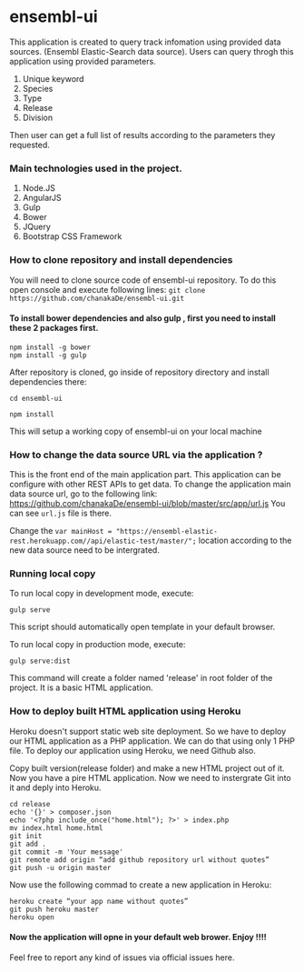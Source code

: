 # ensembl-ui
This application is created to query track infomation using provided data sources. (Ensembl Elastic-Search data source).
Users can query throgh this application using provided parameters.

1.  Unique keyword
2.  Species
3.  Type
4.  Release
5.  Division

Then user can get a full list of results according to the parameters they requested.

### Main technologies used in the project.

1. Node.JS
2. AngularJS
3. Gulp
4. Bower
5. JQuery
6. Bootstrap CSS Framework

### How to clone repository and install dependencies

You will need to clone source code of ensembl-ui repository. To do this open console and execute following lines:
`git clone https://github.com/chanakaDe/ensembl-ui.git`

#### To install bower dependencies and also gulp , first you need to install these 2 packages first.

```
npm install -g bower
npm install -g gulp
```

After repository is cloned, go inside of repository directory and install dependencies there:

`cd ensembl-ui`

`npm install`

This will setup a working copy of ensembl-ui on your local machine

### How to change the data source URL via the application ?

This is the front end of the main application part. This application can be configure with other REST APIs to get data.
To change the application main data source url, go to the following link:
https://github.com/chanakaDe/ensembl-ui/blob/master/src/app/url.js
You can see `url.js` file is there.

Change the `var mainHost = "https://ensembl-elastic-rest.herokuapp.com//api/elastic-test/master/";` location according to the new data source need to be intergrated.

### Running local copy

To run local copy in development mode, execute:

`gulp serve`

This script should automatically open template in your default browser.

To run local copy in production mode, execute:

`gulp serve:dist`

This command will create a folder named 'release' in root folder of the project. It is a basic HTML application.

### How to deploy built HTML application using Heroku

Heroku doesn't support static web site deployment. So we have to deploy our HTML application as a PHP application. We can do that using only 1 PHP file. To deploy our application using Heroku, we need Github also.

Copy built version(release folder) and make a new HTML project out of it. Now you have a pire HTML application. Now we need to instergrate Git into it and deply into Heroku.

```
cd release
echo '{}' > composer.json
echo '<?php include_once("home.html"); ?>' > index.php
mv index.html home.html
git init
git add .
git commit -m 'Your message'
git remote add origin “add github repository url without quotes”
git push -u origin master
```

Now use the following commad to create a new application in Heroku:

```
heroku create “your app name without quotes”
git push heroku master
heroku open
```
#### Now the application will opne in your default web brower. Enjoy !!!!

Feel free to report any kind of issues via official issues here.
